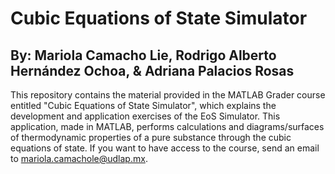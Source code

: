 # Cubic Equations of State Simulator

**By: Mariola Camacho Lie, Rodrigo Alberto Hernández Ochoa, & Adriana Palacios Rosas**
---

This repository contains the material provided in the MATLAB Grader course entitled "Cubic Equations of State Simulator", which explains the development and application exercises of the EoS Simulator. This application, made in MATLAB, performs calculations and diagrams/surfaces of thermodynamic properties of a pure substance through the cubic equations of state. If you want to have access to the course, send an email to mariola.camachole@udlap.mx.
